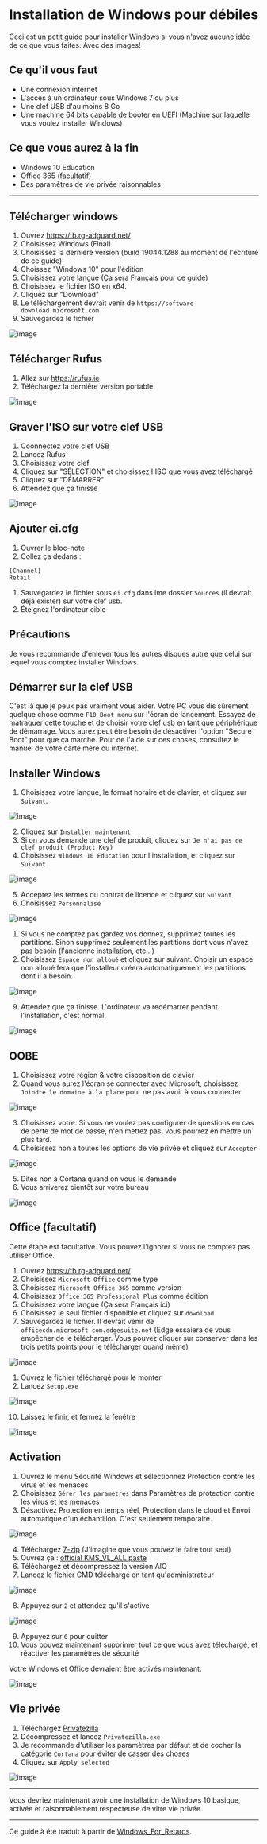 # Installation de Windows pour débiles

Ceci est un petit guide pour installer Windows si vous n'avez aucune idée de ce que vous faites. Avec des images!

## Ce qu'il vous faut

- Une connexion internet
- L'accès à un ordinateur sous Windows 7 ou plus
- Une clef USB d'au moins 8 Go
- Une machine 64 bits capable de booter en UEFI (Machine sur laquelle vous voulez installer Windows)

## Ce que vous aurez à la fin

- Windows 10 Education
- Office 365 (facultatif)
- Des paramètres de vie privée raisonnables

___

## Télécharger windows

1. Ouvrez https://tb.rg-adguard.net/
2. Choisissez Windows (Final)
3. Choisissez la dernière version (build 19044.1288 au moment de l'écriture de ce guide)
4. Choissez "Windows 10" pour l'édition
5. Choisissez votre langue (Ça sera Français pour ce guide)
6. Choisissez le fichier ISO en x64.
7. Cliquez sur  "Download"
8. Le téléchargement devrait venir de `https://software-download.microsoft.com`
9. Sauvegardez le fichier

![image](https://i.imgur.com/IbxvAfv.png)

## Télécharger Rufus

1. Allez sur https://rufus.ie
2. Téléchargez la dernière version portable

![image](https://i.imgur.com/YL6Etlq.png)

## Graver l'ISO sur votre clef USB

1. Coonnectez votre clef USB
2. Lancez Rufus
3. Choisissez votre clef
4. Cliquez sur "SÉLECTION" et choisissez l'ISO que vous avez téléchargé
5. Cliquez sur "DÉMARRER"
6. Attendez que ça finisse

![image](https://i.imgur.com/xrgKsLR.png)

## Ajouter ei.cfg

1. Ouvrer le bloc-note
2. Collez ça dedans :
```
[Channel]
Retail
```
1. Sauvegardez le fichier sous `ei.cfg` dans lme dossier `Sources` (il devrait déjà exister) sur votre clef usb.
2. Éteignez l'ordinateur cible

## Précautions

Je vous recommande d'enlever tous les autres disques autre que celui sur lequel vous comptez installer Windows.

## Démarrer sur la clef USB

C'est là que je peux pas vraiment vous aider. Votre PC vous dis sûrement quelque chose comme `F10 Boot menu` sur l'écran de lancement. Essayez de matraquer cette touche et de choisir votre clef usb en tant que périphérique de démarrage. Vous aurez peut être besoin de désactiver l'option "Secure Boot" pour que ça marche. Pour de l'aide sur ces choses, consultez le manuel de votre carte mère ou internet.

## Installer Windows

1. Choisissez votre langue, le format horaire et de clavier, et cliquez sur `Suivant`.

![image](https://i.imgur.com/3XUpVg2.png)

2. Cliquez sur `Installer maintenant`
3. Si on vous demande une clef de produit, cliquez sur `Je n'ai pas de clef produit (Product Key)`
4. Choisissez `Windows 10 Education` pour l'installation, et cliquez sur `Suivant`

![image](https://i.imgur.com/8z9Wf0c.png)

5. Acceptez les termes du contrat de licence et cliquez sur `Suivant`
6. Choisissez `Personnalisé`

![image](https://i.imgur.com/G6Cz4i4.png)

1. Si vous ne comptez pas gardez vos donnez, supprimez toutes les partitions. Sinon supprimez seulement les partitions dont vous n'avez pas besoin (l'ancienne installation, etc...)
2. Choisissez `Espace non alloué` et cliquez sur suivant. Choisir un espace non alloué fera que l'installeur créera automatiquement les partitions dont il a besoin.

![image](https://i.imgur.com/Du3EGUS.png)

9. Attendez que ça finisse. L'ordinateur va redémarrer pendant l'installation, c'est normal.

![image](https://i.imgur.com/qdPAtyn.png)

## OOBE

1. Choisissez votre région & votre disposition de clavier
2. Quand vous aurez l'écran se connecter avec Microsoft, choisissez `Joindre le domaine à la place` pour ne pas avoir à vous connecter

![image](https://i.imgur.com/YcyVek5.png)

3. Choisissez votre. Si vous ne voulez pas configurer de questions en cas de perte de mot de passe, n'en mettez pas, vous pourrez en mettre un plus tard.
4. Choisissez non à toutes les options de vie privée et cliquez sur `Accepter`

![image](https://i.imgur.com/98ndB5m.png)

5. Dites non à Cortana quand on vous le demande
6. Vous arriverez bientôt sur votre bureau

![image](https://i.imgur.com/WacHVzW.png)

## Office (facultatif)

Cette étape est facultative. Vous pouvez l'ignorer si vous ne comptez pas utiliser Office.

1. Ouvrez https://tb.rg-adguard.net/
2. Choisissez `Microsoft Office` comme type
3. Choisissez `Microsoft Office 365` comme version
4. Choisissez `Office 365 Professional Plus` comme édition
5. Choisissez votre langue (Ça sera Français ici)
6. Choisissez le seul fichier disponible et cliquez sur `download`
7. Sauvegardez le fichier. Il devrait venir de `officecdn.microsoft.com.edgesuite.net` (Edge essaiera de vous empêcher de le télécharger. Vous pouvez cliquer sur conserver dans les trois petits points pour le télécharger quand même)

![image](https://i.imgur.com/g9Kyy3t.png)

1. Ouvrez le fichier téléchargé pour le monter
2. Lancez `Setup.exe`

![image](https://i.imgur.com/6GAKgoS.png)

10. Laissez le finir, et fermez la fenêtre

![image](https://i.imgur.com/j3MMqgo.png)

## Activation

1. Ouvrez le menu Sécurité Windows et sélectionnez Protection contre les virus et les menaces
2. Choisissez `Gérer les paramètres` dans Paramètres de protection contre les virus et les menaces
3. Désactivez Protection en temps réel, Protection dans le cloud et Envoi automatique d'un échantillon. C'est seulement temporaire.

![image](https://i.imgur.com/d2gjBG1.png)

4. Téléchargez [7-zip](https://www.7-zip.org) (J'imagine que vous pouvez le faire tout seul)
5. Ouvrez ça : [official KMS_VL_ALL paste](https://pastebin.com/cpdmr6HZ)
6. Téléchargez et décompressez la version AIO
7. Lancez le fichier CMD téléchargé en tant qu'administrateur

![image](https://i.imgur.com/fOyhMRO.png)

8. Appuyez sur `2` et attendez qu'il s'active

![image](https://i.imgur.com/O8UBgqv.png)

9. Appuyez sur `0` pour quitter
10. Vous pouvez maintenant supprimer tout ce que vous avez téléchargé, et réactiver les paramètres de sécurité

Votre Windows et Office devraient être activés maintenant:

![image](https://i.imgur.com/b5lPnb5.png)

## Vie privée

1. Téléchargez [Privatezilla](https://github.com/builtbybel/privatezilla#download)
2. Décompressez et lancez `Privatezilla.exe`
3. Je recommande d'utiliser les paramètres par défaut et de cocher la catégorie `Cortana` pour éviter de casser des choses
4. Cliquez sur `Apply selected` 

![image](https://i.imgur.com/fqR7kYr.png)

___

Vous devriez maintenant avoir une installation de Windows 10 basique, activée et raisonnablement respecteuse de vitre vie privée.

___

Ce guide à été traduit à partir de [Windows_For_Retards](https://rentry.co/windows_for_retards).